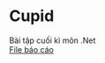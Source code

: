 # Cupid
Bài tập cuối kì môn .Net <br>
<a href="https://docs.google.com/document/d/1o1nGyPSbjdTFYce8GJEved0xCdzttXAR/edit?usp=sharing&ouid=115429986393752640457&rtpof=true&sd=true">File báo cáo</a>
